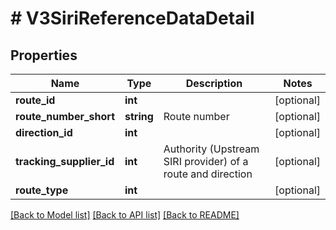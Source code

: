 # # V3SiriReferenceDataDetail

## Properties

Name | Type | Description | Notes
------------ | ------------- | ------------- | -------------
**route_id** | **int** |  | [optional]
**route_number_short** | **string** | Route number | [optional]
**direction_id** | **int** |  | [optional]
**tracking_supplier_id** | **int** | Authority (Upstream SIRI provider) of a route and direction | [optional]
**route_type** | **int** |  | [optional]

[[Back to Model list]](../../README.md#models) [[Back to API list]](../../README.md#endpoints) [[Back to README]](../../README.md)
